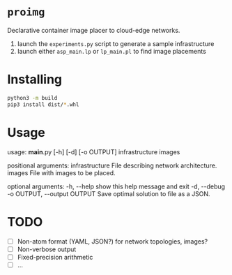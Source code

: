 # `proimg`
Declarative container image placer to cloud-edge networks.

1. launch the `experiments.py` script to generate a sample infrastructure
2. launch either `asp_main.lp` or `lp_main.pl` to find image placements

# Installing
```bash
python3 -m build
pip3 install dist/*.whl
```

# Usage
usage: __main__.py [-h] [-d] [-o OUTPUT] infrastructure images

positional arguments:
  infrastructure        File describing network architecture.
  images                File with images to be placed.

optional arguments:
  -h, --help            show this help message and exit
  -d, --debug
  -o OUTPUT, --output OUTPUT
                        Save optimal solution to file as a JSON.

# TODO

- [ ] Non-atom format (YAML, JSON?) for network topologies, images?
- [ ] Non-verbose output
- [ ] Fixed-precision arithmetic 
- [ ] ... 
